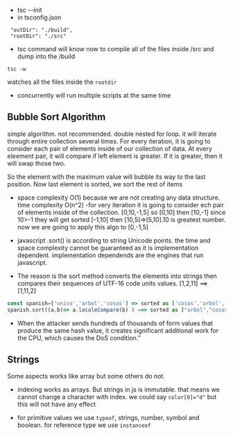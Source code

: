 - tsc --init
- in tsconfig.json

```
 "outDir": "./build",
 "rootDir": "./src"
```

- tsc
  command will know now to compile all of the files inside /src and dump into the /build

`tsc -w`

watches all the files inside the `rootdir`

- concurrently will run multiple scripts at the same time

## Bubble Sort Algorithm

simple algorithm. not recommended. double nested for loop. it will iterate through entire collection several times. For every iteration, it is going to consider each pair of elements inside of our collection of data. At every eleement pair, it will compare if left element is greater. If it is greater, then it will swap those two.

So the element with the maximum value will bubble its way to the last position. Now last element is sorted, we sort the rest of items

- space complexity O(1) because we are not creating any data structure. time complexity O(n^2)
  -for very iteration it is going to consider ech pair of elements inside of the collection. [0,10,-1,5] so [0,10] then [10,-1] since 10>-1 they will get sorted [-1,10] then [10,5]=>[5,10].10 is greatest number. now we are going to apply this algo to [0,-1,5]

- javascript .sort() is according to string Unicode points. the time and space complexity cannot be guaranteed as it is implementation dependent. implementation dependends are the engines that run javascript.
- The reason is the sort method converts the elements into strings then compares their sequences of UTF-16 code units values.
  [1,2,11] ==> [1,11,2]

```js
const spanish=['unico','arbol','cosas'] => sorted as ['cosas','arbol','unico'] "a" and "u" has unlem sign
spanish.sort((a,b)=> a.localeCompare(b) ) ==> sorted as ["arbol","cosas","unico"]
```

- When the attacker sends hundreds of thousands of form values that produce the same hash value, it creates significant additional work for the CPU, which causes the DoS condition.”

## Strings

Some aspects works like array but some others do not.

- indexing works as arrays. But strings in js is immutable. that means we cannot change a character with index. we could say `color[0]="d"` but this will not have any effect

- for primitive values we use `typeof`, strings, number, symbol and boolean. for reference type we use `instanceof`
